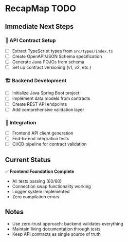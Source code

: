 # RecapMap TODO

## Immediate Next Steps

### 🔗 API Contract Setup
- [ ] Extract TypeScript types from `src/types/index.ts` 
- [ ] Create OpenAPI/JSON Schema specification
- [ ] Generate Java POJOs from schema
- [ ] Set up contract versioning (v1, v2, etc.)

### 🏗️ Backend Development  
- [ ] Initialize Java Spring Boot project
- [ ] Implement data models from contracts
- [ ] Create REST API endpoints
- [ ] Add comprehensive validation layer

### 🔄 Integration
- [ ] Frontend API client generation
- [ ] End-to-end integration tests
- [ ] CI/CD pipeline for contract validation

## Current Status
✅ **Frontend Foundation Complete**
- All tests passing (60/60)
- Connection swap functionality working
- Logger system implemented
- Zero compilation errors

## Notes
- Use zero-trust approach: backend validates everything
- Maintain living documentation through tests
- Keep API contracts as single source of truth
